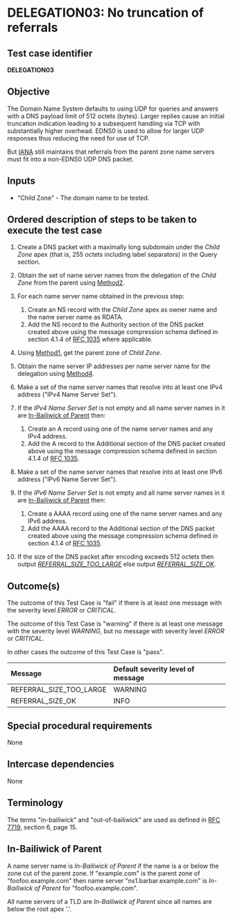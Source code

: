 # DELEGATION03: No truncation of referrals

## Test case identifier

**DELEGATION03**

## Objective

The Domain Name System defaults to using UDP for queries and answers with a
DNS payload limit of 512 octets (bytes). Larger replies cause an initial 
truncation indication leading to a subsequent handling via TCP with 
substantially higher overhead. EDNS0 is used to allow for larger UDP 
responses thus reducing the need for use of TCP.

But [IANA] still maintains that referrals from the parent zone name servers 
must fit into a non-EDNS0 UDP DNS packet.

## Inputs

* "Child Zone" - The domain name to be tested.

## Ordered description of steps to be taken to execute the test case

1. Create a DNS packet with a maximally long subdomain
   under the *Child Zone* apex (that is, 255 octets including label 
   separators) in the Query section.

2. Obtain the set of name server names from the delegation of 
   the *Child Zone* from the parent using [Method2].

3. For each name server name obtained in the previous step:
   1. Create an NS record with the *Child Zone* apex as owner name
      and the name server name as RDATA.
   2. Add the NS record to the Authority section of the DNS packet
      created above using the message compression schema defined
      in section 4.1.4 of [RFC 1035] where applicable.

4. Using [Method1], get the parent zone of *Child Zone*.

5. Obtain the name server IP addresses per name server name for
   the delegation using [Method4].

6. Make a set of the name server names that resolve into at least one
   IPv4 address ("IPv4 Name Server Set").

7. If the *IPv4 Name Server Set* is not empty and all name server 
   names in it are [In-Bailiwick of Parent] then:
   1. Create an A record using one of the name server names and any 
      IPv4 address.
   2. Add the A record to the Additional section of the DNS packet 
      created above using the message compression schema defined in 
      section 4.1.4 of [RFC 1035].

8. Make a set of the name server names that resolve into at least one
   IPv6 address ("IPv6 Name Server Set").

9. If the *IPv6 Name Server Set* is not empty and all name server 
   names in it are [In-Bailiwick of Parent] then:
   1. Create a AAAA record using one of the name server names and any 
      IPv6 address.
   2. Add the AAAA record to the Additional section of the DNS packet 
      created above using the message compression schema defined in 
      section 4.1.4 of [RFC 1035].

10. If the size of the DNS packet after encoding exceeds 512 octets
    then output *[REFERRAL_SIZE_TOO_LARGE]* else output 
    *[REFERRAL_SIZE_OK]*.


## Outcome(s)

The outcome of this Test Case is "fail" if there is at least one message
with the severity level *ERROR* or *CRITICAL*.

The outcome of this Test Case is "warning" if there is at least one message
with the severity level *WARNING*, but no message with severity level
*ERROR* or *CRITICAL*.

In other cases the outcome of this Test Case is "pass".

Message                           | Default severity level of message
:---------------------------------|:-----------------------------------
REFERRAL_SIZE_TOO_LARGE           | WARNING
REFERRAL_SIZE_OK                  | INFO


## Special procedural requirements

None

## Intercase dependencies

None

## Terminology

The terms "in-bailiwick" and "out-of-bailiwick" are used as defined
in [RFC 7719], section 6, page 15.

## In-Bailiwick of Parent

A name server name is *In-Bailiwick of Parent* if the name is a or 
below the zone cut of the parent zone. If "example.com" is the parent 
zone of "foofoo.example.com" then name server "ns1.barbar.example.com" 
is *In-Bailiwick of Parent* for "foofoo.example.com".

All name servers of a TLD are *In-Bailiwick of Parent* since all
names are below the root apex '.'.



[RFC 7719]: https://tools.ietf.org/html/rfc7719

[RFC 1035]: https://tools.ietf.org/html/rfc1035

[IANA]: https://www.iana.org/help/nameserver-requirements

[in-bailiwick]:     #terminology

[In-Bailiwick of Parent]: #in-bailiwick-of-parent


[Method1]: ../Methods.md#method-1-obtain-the-parent-domain


[Method2]: ../Methods.md#method-2-obtain-glue-name-records-from-parent


[Method4]: ../Methods.md#method-4-obtain-glue-address-records-from-parent



[REFERRAL_SIZE_TOO_LARGE]: #outcomes

[REFERRAL_SIZE_OK]: #outcomes


